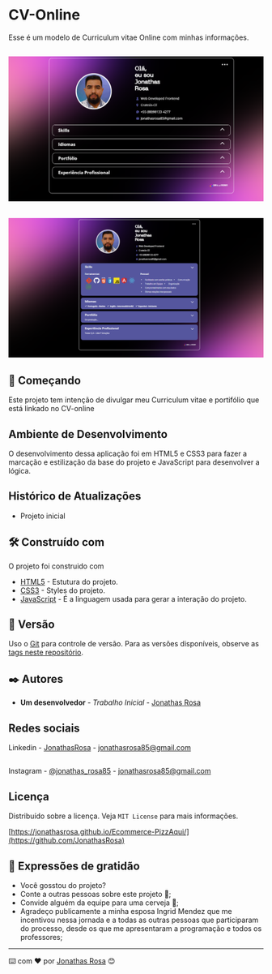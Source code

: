 # CV-Online

Esse é um modelo de Curriculum vitae Online com minhas informações.

##
![](assets/img/tela-1.png)
##
![](assets/img/tela-2.png)

## 🚀 Começando

Este projeto tem intenção de divulgar meu Curriculum vitae e portifólio que está linkado no CV-online

## Ambiente de Desenvolvimento

O desenvolvimento dessa aplicação foi em 
HTML5 e CSS3 para fazer a marcação e 
estilização da base do projeto e 
JavaScript para desenvolver a lógica.

## Histórico de Atualizações

* Projeto inicial

## 🛠️ Construído com

O projeto foi construido com 

* [HTML5](https://www.w3c.br/Cursos/CursoHTML5) - Estutura do projeto.
* [CSS3](https://www.w3c.br/Cursos/CursoCSS3/) - Styles do projeto.
* [JavaScript](https://developer.mozilla.org/pt-BR/docs/Web/JavaScript) - É a linguagem usada para gerar a interação do projeto.

## 📌 Versão

Uso o [Git](https://git-scm.com/) para controle de versão. Para as versões disponíveis, observe as [tags neste repositório](https://github.com/JonathasRosa/Ecommerce-PizzAqui).

## ✒️ Autores

* **Um desenvolvedor** - *Trabalho Inicial* - [Jonathas Rosa](https://github.com/JonathasRosa)
## Redes sociais

Linkedin - [JonathasRosa](https://www.linkedin.com/in/jonathasrosa85/) - jonathasrosa85@gmail.com
##
Instagram - [@jonathas_rosa85](https://www.instagram.com/jonathas_rosa85/) - jonathasrosa85@gmail.com

## Licença

Distribuído sobre a licença. Veja `MIT License` para mais informações.

[https://jonathasrosa.github.io/Ecommerce-PizzAqui/](https://github.com/JonathasRosa)

## 🎁 Expressões de gratidão

* Você gosstou do projeto? 
* Conte a outras pessoas sobre este projeto 📢;
* Convide alguém da equipe para uma cerveja 🍺;
* Agradeço publicamente a minha esposa Ingrid Mendez que me incentivou nessa jornada e a todas as outras pessoas que participaram do processo, desde os que me apresentaram a programação e todos os professores;
---
⌨️ com ❤️ por [Jonathas Rosa](https://github.com/JonathasRosa) 😊
